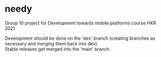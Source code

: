 # needy
Group 10 project for Development towards mobile platforms course HKR 2021

Development should be done on the 'dev' branch (creating branches as necessary and merging them back into dev).<br>
Stable releases get merged into the 'main' branch
